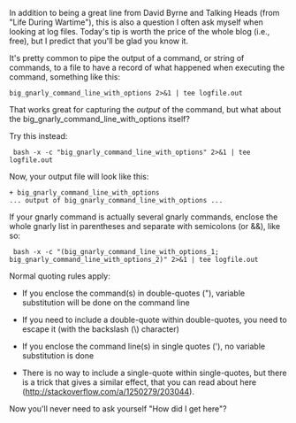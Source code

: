 In addition to being a great line from David Byrne and Talking Heads (from "Life
During Wartime"), this is also a question I often ask myself when
looking at log files. Today's tip is worth the price of the whole blog (i.e.,
free), but I predict that you'll be glad you know it.

<!--more-->

It's pretty common to pipe the output of a command, or string of commands, to a
file to have a record of what happened when executing the command, something
like this:

`big_gnarly_command_line_with_options 2>&1 | tee logfile.out`

That works great for capturing the *output* of the command, but what about the
big_gnarly_command_line_with_options itself?

Try this instead:

` bash -x -c "big_gnarly_command_line_with_options" 2>&1 | tee logfile.out`


Now, your output file will look like this:

`+ big_gnarly_command_line_with_options`<br>
`... output of big_gnarly_command_line_with_options ...`

If your gnarly command is actually several gnarly commands, enclose the whole
gnarly list in parentheses and separate with semicolons (or &&), like so:

` bash -x -c "(big_gnarly_command_line_with_options_1;
big_gnarly_command_line_with_options_2)" 2>&1 | tee logfile.out`

Normal quoting rules apply:

-   If you enclose the command(s) in double-quotes ("), variable substitution
    will be done on the command line

-   If you need to include a double-quote within double-quotes, you need to
    escape it (with the backslash (\\) character)

-   If you enclose the command line(s) in single quotes ('), no variable
    substitution is done

-   There is no way to include a single-quote within single-quotes, but there is
    a trick that gives a similar effect, that you can read about here (<http://stackoverflow.com/a/1250279/203044>).

Now you'll never need to ask yourself "How did I get here"?

  
  

